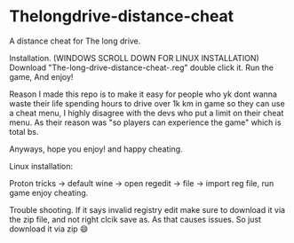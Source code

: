 # Thelongdrive-distance-cheat
A distance cheat for The long drive.

Installation. (WINDOWS SCROLL DOWN FOR LINUX INSTALLATION)
Download "The-long-drive-distance-cheat-.reg" double click it. Run the game, And enjoy!

Reason I made this repo is to make it easy for people who yk dont wanna waste their life spending hours to drive over 1k km in game so they can use a cheat menu, I highly disagree with the devs who put a limit on their cheat menu. As their reason was "so players can experience the game" which is total bs. 

Anyways, hope you enjoy! and happy cheating.

Linux installation:

Proton tricks -> default wine -> open regedit -> file -> import reg file, run game enjoy cheating.

Trouble shooting.
If it says invalid registry edit make sure to download it via the zip file, and not right clcik save as. As that causes issues. So just download it via zip 😄
